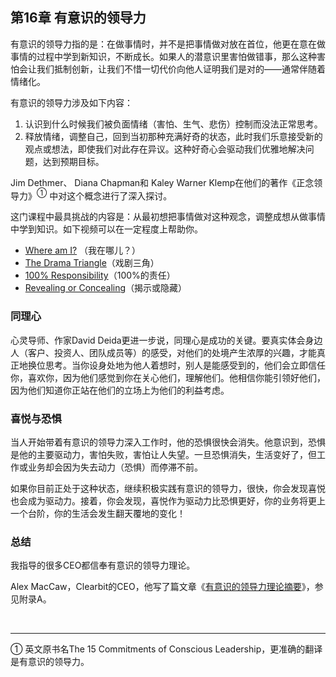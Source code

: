 ## 第16章 有意识的领导力

有意识的领导力指的是：在做事情时，并不是把事情做对放在首位，他更在意在做事情的过程中学到新知识，不断成长。如果人的潜意识里害怕做错事，那么这种害怕会让我们抵制创新，让我们不惜一切代价向他人证明我们是对的——通常伴随着情绪化。

有意识的领导力涉及如下内容：

1. 认识到什么时候我们被负面情绪（害怕、生气、悲伤）控制而没法正常思考。
2. 释放情绪，调整自己，回到当初那种充满好奇的状态，此时我们乐意接受新的观点或想法，即使我们对此存在异议。这种好奇心会驱动我们优雅地解决问题，达到预期目标。

Jim Dethmer、 Diana Chapman和 Kaley Warner Klemp在他们的著作《正念领导力》<sup>①</sup> 中对这个概念进行了深入探讨。

这门课程中最具挑战的内容是：从最初想把事情做对这种观念，调整成想从做事情中学到知识。如下视频可以在一定程度上帮助你。
- [Where am I?](https://conscious.is/video/locating-yourself-a-key-to-conscious-leadership) （我在哪儿？）
- [The Drama Triangle](https://conscious.is/video/understanding-the-drama-triangle-vs-presence)（戏剧三角）
- [100% Responsibility](https://conscious.is/video/are-you-taking-100-responsibility)（100%的责任）
- [Revealing or Concealing](https://conscious.is/video/candor-are-you-revealing-or-concealing)（揭示或隐藏）

### 同理心
心灵导师、作家David Deida更进一步说，同理心是成功的关键。要真实体会身边人（客户、投资人、团队成员等）的感受，对他们的处境产生浓厚的兴趣，才能真正地换位思考。当你设身处地为他人着想时，别人是能感受到的，他们会立即信任你，喜欢你，因为他们感觉到你在关心他们，理解他们。他相信你能引领好他们，因为他们知道你正站在他们的立场上为他们的利益考虑。

### 喜悦与恐惧
当人开始带着有意识的领导力深入工作时，他的恐惧很快会消失。他意识到，恐惧是他的主要驱动力，害怕失败，害怕让人失望。一旦恐惧消失，生活变好了，但工作或业务却会因为失去动力（恐惧）而停滞不前。

如果你目前正处于这种状态，继续积极实践有意识的领导力，很快，你会发现喜悦也会成为驱动力。接着，你会发现，喜悦作为驱动力比恐惧更好，你的业务将更上一个台阶，你的生活会发生翻天覆地的变化！

### 总结
我指导的很多CEO都信奉有意识的领导力理论。

Alex MacCaw，Clearbit的CEO，他写了篇文章《[有意识的领导力理论摘要](https://docs.google.com/document/d/1eB7oR51qoHKiO058aWWxeuuCDIpltLTap3RYUWRXDwE)》，参见附录A。

<br>

___
① 英文原书名The 15 Commitments of Conscious Leadership，更准确的翻译是有意识的领导力。
